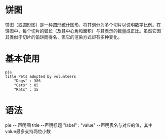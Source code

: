 # 饼图
饼图（或圆形图）是一种圆形统计图形，将其划分为多个切片以说明数字比例。在饼图中，每个切片的弧长（及其中心角和面积）与其表示的数量成正比。虽然它因其类似于切片的馅饼而得名，但它的渲染方式却有多种变化。
# 基本使用
```mermaid
pie 
title Pets adopted by volunteers
    "Dogs" : 386
    "Cats" : 85
    "Rats" : 15
```
# 语法
pie -- 声明图
title --声明标题
"label" : "value" --声明表名与对应的值，其中value最多支持两位小数